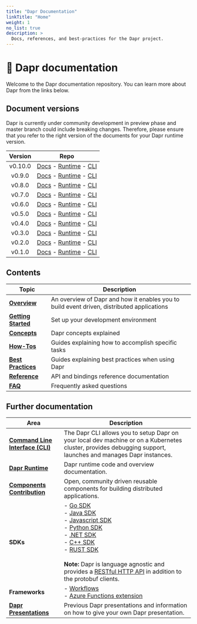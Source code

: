 ```yaml
---
title: "Dapr Documentation"
linkTitle: "Home"
weight: 1
no_list: true
description: >
  Docs, references, and best-practices for the Dapr project.
---
```


# 📖 Dapr documentation

Welcome to the Dapr documentation repository. You can learn more about Dapr from the links below.


## Document versions

Dapr is currently under community development in preview phase and master branch could include breaking changes. Therefore, please ensure that you refer to the right version of the documents for your Dapr runtime version.

| Version | Repo |
|:-------:|:----:|
| v0.10.0 | [Docs](https://github.com/dapr/docs/tree/v0.10.0) - [Runtime](https://github.com/dapr/dapr/tree/v0.10.0) - [CLI](https://github.com/dapr/cli/tree/release-0.10)
| v0.9.0  | [Docs](https://github.com/dapr/docs/tree/v0.9.0)  - [Runtime](https://github.com/dapr/dapr/tree/v0.9.0)  - [CLI](https://github.com/dapr/cli/tree/release-0.9)
| v0.8.0  | [Docs](https://github.com/dapr/docs/tree/v0.8.0)  - [Runtime](https://github.com/dapr/dapr/tree/v0.8.0)  - [CLI](https://github.com/dapr/cli/tree/release-0.8)
| v0.7.0  | [Docs](https://github.com/dapr/docs/tree/v0.7.0)  - [Runtime](https://github.com/dapr/dapr/tree/v0.7.0)  - [CLI](https://github.com/dapr/cli/tree/release-0.7)
| v0.6.0  | [Docs](https://github.com/dapr/docs/tree/v0.6.0)  - [Runtime](https://github.com/dapr/dapr/tree/v0.6.0)  - [CLI](https://github.com/dapr/cli/tree/release-0.6)
| v0.5.0  | [Docs](https://github.com/dapr/docs/tree/v0.5.0)  - [Runtime](https://github.com/dapr/dapr/tree/v0.5.0)  - [CLI](https://github.com/dapr/cli/tree/release-0.5)
| v0.4.0  | [Docs](https://github.com/dapr/docs/tree/v0.4.0)  - [Runtime](https://github.com/dapr/dapr/tree/v0.4.0)  - [CLI](https://github.com/dapr/cli/tree/release-0.4)
| v0.3.0  | [Docs](https://github.com/dapr/docs/tree/v0.3.0)  - [Runtime](https://github.com/dapr/dapr/tree/v0.3.0)  - [CLI](https://github.com/dapr/cli/tree/release-0.3)
| v0.2.0  | [Docs](https://github.com/dapr/docs/tree/v0.2.0)  - [Runtime](https://github.com/dapr/dapr/tree/v0.2.0)  - [CLI](https://github.com/dapr/cli/tree/release-0.2)
| v0.1.0  | [Docs](https://github.com/dapr/docs/tree/v0.1.0)  - [Runtime](https://github.com/dapr/dapr/tree/v0.1.0)  - [CLI](https://github.com/dapr/cli/tree/release-0.1)

## Contents

| Topic | Description |
|-------|-------------|
|**[Overview](./overview)** | An overview of Dapr and how it enables you to build event driven, distributed applications
|**[Getting Started](./getting-started)** | Set up your development environment
|**[Concepts](./concepts)** | Dapr concepts explained
|**[How-Tos](./howto)** | Guides explaining how to accomplish specific tasks
|**[Best Practices](./best-practices)** | Guides explaining best practices when using Dapr
|**[Reference](./reference)** | API and bindings reference documentation
|**[FAQ](FAQ.md)** | Frequently asked questions

## Further documentation

| Area | Description |
|------|-------------|
| **[Command Line Interface (CLI)](https://github.com/dapr/cli)** | The Dapr CLI allows you to setup Dapr on your local dev machine or on a Kubernetes cluster, provides debugging support, launches and manages Dapr instances.
| **[Dapr Runtime](https://github.com/dapr/dapr)** | Dapr runtime code and overview documentation.
| **[Components Contribution](https://github.com/dapr/components-contrib)** | Open, community driven reusable components for building distributed applications.
| **SDKs** | - [Go SDK](https://github.com/dapr/go-sdk)<br>- [Java SDK](https://github.com/dapr/java-sdk)<br>- [Javascript SDK](https://github.com/dapr/js-sdk)<br>- [Python SDK](https://github.com/dapr/python-sdk)<br>- [.NET SDK](https://github.com/dapr/dotnet-sdk)<br>- [C++ SDK](https://github.com/dapr/cpp-sdk)<br>- [RUST SDK](https://github.com/dapr/rust-sdk)<br><br>**Note:** Dapr is language agnostic and provides a [RESTful HTTP API](./reference/api/README.md) in addition to the protobuf clients.
| **Frameworks** | - [Workflows](https://github.com/dapr/workflows)<br>- [Azure Functions extension](https://github.com/dapr/azure-functions-extension)<br>
| **[Dapr Presentations](./presentations)** | Previous Dapr presentations and information on how to give your own Dapr presentation.
